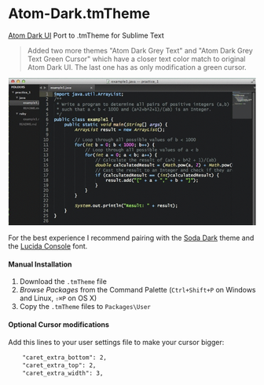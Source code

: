 Atom-Dark.tmTheme
=================

[Atom Dark UI](https://github.com/atom/atom-dark-ui) Port to .tmTheme for Sublime Text

> Added two more themes "Atom Dark Grey Text" and "Atom Dark Grey Text Green Cursor" which have a closer text color match to original Atom Dark UI. The last one has as only modification a green cursor.

![preview](preview.gif)

For the best experience I recommend pairing with the [Soda Dark](https://github.com/buymeasoda/soda-theme) theme and the [Lucida Console](http://www.ffonts.net/Lucida-Console.font) font.

#### Manual Installation

1. Download the `.tmTheme` file
2. *Browse Packages* from the Command Palette (`Ctrl+Shift+P` on Windows and Linux, `⇧⌘P` on OS X)
3. Copy the `.tmTheme` files to `Packages\User`

#### Optional Cursor modifications

Add this lines to your user settings file to make your cursor bigger:

```
	"caret_extra_bottom": 2,
	"caret_extra_top": 2,
	"caret_extra_width": 3,
```